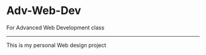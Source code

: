 # Adv-Web-Dev
For Advanced Web Development class
******************************************

This is my personal Web design project
